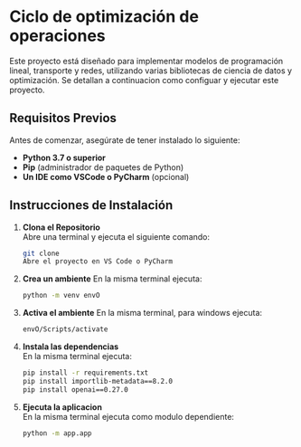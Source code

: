 # Ciclo de optimización de operaciones

Este proyecto está diseñado para implementar modelos de programación lineal, transporte y redes, utilizando varias bibliotecas de ciencia de datos y optimización. Se detallan a continuacion como configuar y ejecutar este proyecto.

## Requisitos Previos

Antes de comenzar, asegúrate de tener instalado lo siguiente:

- **Python 3.7 o superior**
- **Pip** (administrador de paquetes de Python)
- **Un IDE como VSCode o PyCharm** (opcional)

## Instrucciones de Instalación

1. **Clona el Repositorio**  
   Abre una terminal y ejecuta el siguiente comando:
   ```bash
   git clone
   Abre el proyecto en VS Code o PyCharm
   ```
2. **Crea un ambiente**
   En la misma terminal ejecuta:
   ```bash
   python -m venv envO
   ```
3. **Activa el ambiente**
   En la misma terminal, para windows ejecuta:
   ```bash
   envO/Scripts/activate
   ```
4. **Instala las dependencias**  
   En la misma terminal ejecuta:
   ```bash
   pip install -r requirements.txt
   pip install importlib-metadata==8.2.0
   pip install openai==0.27.0
   ```
5. **Ejecuta la aplicacion**  
   En la misma terminal ejecuta como modulo dependiente:
   ```bash
   python -m app.app
   ```
